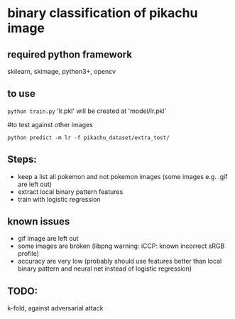 # binary classification of pikachu image
 
## required python framework
skilearn, skimage, python3+, opencv

## to use

`python train.py`
'lr.pkl' will be created at 'model/lr.pkl'

#to test against other images

`python predict -m lr -f pikachu_dataset/extra_test/`

## Steps:
* keep a list all pokemon and not pokemon images (some images e.g. .gif are left out)
* extract local binary pattern features 
* train with logistic regression

## known issues
* gif image are left out
* some images are broken (libpng warning: iCCP: known incorrect sRGB profile)
* accuracy are very low (probably should use features better than local binary pattern and neural net instead of logistic regression)

## TODO:
k-fold, against adversarial attack